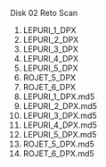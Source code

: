 Disk 02 Reto Scan
1.	LEPURI_1_DPX
2.	LEPURI_2_DPX
3.	LEPURI_3_DPX
4.	LEPURI_4_DPX
5.	LEPURI_5_DPX
6.	ROJET_5_DPX
7.	ROJET_6_DPX
8. LEPURI_1_DPX.md5
9. LEPURI_2_DPX.md5
10. LEPURI_3_DPX.md5
11. LEPURI_4_DPX.md5
12. LEPURI_5_DPX.md5
13. ROJET_5_DPX.md5
14. ROJET_6_DPX.md5
